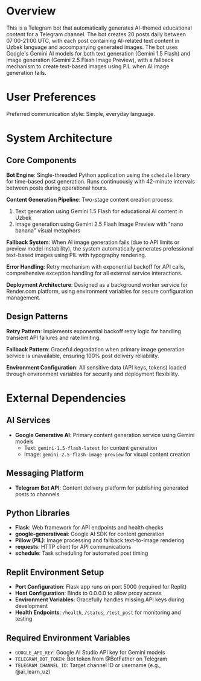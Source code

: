 # Overview

This is a Telegram bot that automatically generates AI-themed educational content for a Telegram channel. The bot creates 20 posts daily between 07:00-21:00 UTC, with each post containing AI-related text content in Uzbek language and accompanying generated images. The bot uses Google's Gemini AI models for both text generation (Gemini 1.5 Flash) and image generation (Gemini 2.5 Flash Image Preview), with a fallback mechanism to create text-based images using PIL when AI image generation fails.

# User Preferences

Preferred communication style: Simple, everyday language.

# System Architecture

## Core Components

**Bot Engine**: Single-threaded Python application using the `schedule` library for time-based post generation. Runs continuously with 42-minute intervals between posts during operational hours.

**Content Generation Pipeline**: Two-stage content creation process:
1. Text generation using Gemini 1.5 Flash for educational AI content in Uzbek
2. Image generation using Gemini 2.5 Flash Image Preview with "nano banana" visual metaphors

**Fallback System**: When AI image generation fails (due to API limits or preview model instability), the system automatically generates professional text-based images using PIL with typography rendering.

**Error Handling**: Retry mechanism with exponential backoff for API calls, comprehensive exception handling for all external service interactions.

**Deployment Architecture**: Designed as a background worker service for Render.com platform, using environment variables for secure configuration management.

## Design Patterns

**Retry Pattern**: Implements exponential backoff retry logic for handling transient API failures and rate limiting.

**Fallback Pattern**: Graceful degradation when primary image generation service is unavailable, ensuring 100% post delivery reliability.

**Environment Configuration**: All sensitive data (API keys, tokens) loaded through environment variables for security and deployment flexibility.

# External Dependencies

## AI Services
- **Google Generative AI**: Primary content generation service using Gemini models
  - Text: `gemini-1.5-flash-latest` for content generation
  - Image: `gemini-2.5-flash-image-preview` for visual content creation

## Messaging Platform
- **Telegram Bot API**: Content delivery platform for publishing generated posts to channels

## Python Libraries
- **Flask**: Web framework for API endpoints and health checks
- **google-generativeai**: Google AI SDK for content generation
- **Pillow (PIL)**: Image processing and fallback text-to-image rendering
- **requests**: HTTP client for API communications  
- **schedule**: Task scheduling for automated post timing

## Replit Environment Setup
- **Port Configuration**: Flask app runs on port 5000 (required for Replit)
- **Host Configuration**: Binds to 0.0.0.0 to allow proxy access
- **Environment Variables**: Gracefully handles missing API keys during development
- **Health Endpoints**: `/health`, `/status`, `/test_post` for monitoring and testing

## Required Environment Variables
- `GOOGLE_API_KEY`: Google AI Studio API key for Gemini models
- `TELEGRAM_BOT_TOKEN`: Bot token from @BotFather on Telegram
- `TELEGRAM_CHANNEL_ID`: Target channel ID or username (e.g., @ai_learn_uz)